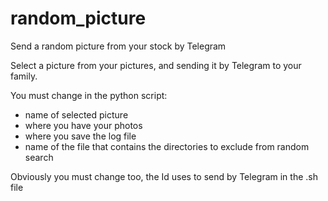 # random_picture
Send a random picture from your stock by Telegram

Select a picture from your pictures, and sending it by Telegram to your family.

You must change in the python script:
- name of selected picture
- where you have your photos
- where you save the log file
- name of the file that contains the directories to exclude from random search

Obviously you must change too, the Id uses to send by Telegram in the .sh file

